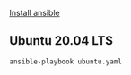 [Install ansible](https://docs.ansible.com/ansible/latest/installation_guide/intro_installation.html)


## Ubuntu 20.04 LTS

```bash
ansible-playbook ubuntu.yaml 
```
